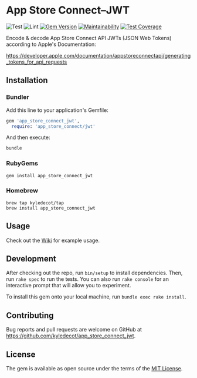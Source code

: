 # App Store Connect–JWT

![Test](https://github.com/kyledecot/app_store_connect_jwt/workflows/Test/badge.svg)
![Lint](https://github.com/kyledecot/app_store_connect_jwt/workflows/Lint/badge.svg)
[![Gem Version](https://badge.fury.io/rb/app_store_connect_jwt.svg)](https://badge.fury.io/rb/app_store_connect_jwt)
[![Maintainability](https://api.codeclimate.com/v1/badges/e13c94f97898e74f34a9/maintainability)](https://codeclimate.com/github/kyledecot/app_store_connect_jwt/maintainability)
[![Test Coverage](https://api.codeclimate.com/v1/badges/e13c94f97898e74f34a9/test_coverage)](https://codeclimate.com/github/kyledecot/app_store_connect_jwt/test_coverage)

Encode & decode App Store Connect API JWTs
(JSON Web Tokens) according to Apple's Documentation:

<https://developer.apple.com/documentation/appstoreconnectapi/generating_tokens_for_api_requests>

## Installation

### Bundler

Add this line to your application's Gemfile:

```ruby
gem 'app_store_connect_jwt',
  require: 'app_store_connect/jwt'
```

And then execute:

```sh
bundle
```

### RubyGems

```sh
gem install app_store_connect_jwt
```

### Homebrew

```
brew tap kyledecot/tap
brew install app_store_connect_jwt
```

## Usage

Check out the [Wiki](https://github.com/kyledecot/app_store_connect_jwt/wiki)
for example usage.

## Development

After checking out the repo, run `bin/setup` to install dependencies.
Then, run `rake spec` to run the tests. You can also run `rake console`
for an interactive prompt that will allow you to experiment.

To install this gem onto your local machine, run `bundle exec rake install`.

## Contributing

Bug reports and pull requests are welcome on GitHub at <https://github.com/kyledecot/app_store_connect_jwt>.

## License

The gem is available as open source under the terms of the [MIT License](https://opensource.org/licenses/MIT).
